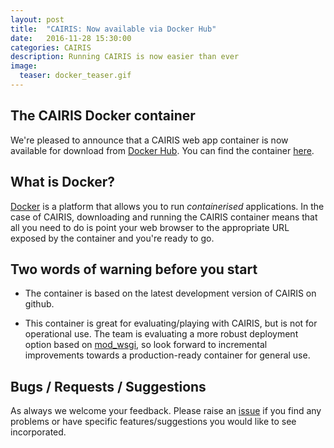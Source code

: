 ```yaml
---
layout: post
title:  "CAIRIS: Now available via Docker Hub"
date:   2016-11-28 15:30:00
categories: CAIRIS
description: Running CAIRIS is now easier than ever
image:
  teaser: docker_teaser.gif
---
```


## The CAIRIS Docker container ##

We're pleased to announce that a CAIRIS web app container is now available for download from [Docker Hub](https://hub.docker.com/explore/).  You can find the container [here](https://hub.docker.com/r/shamalfaily/cairis/).


## What is Docker? ##

[Docker](https://www.docker.com) is a platform that allows you to run *containerised* applications.  In the case of CAIRIS, downloading and running the CAIRIS container means that all you need to do is point your web browser to the appropriate URL exposed by the container and you're ready to go.

## Two words of warning before you start ##

* The container is based on the latest development version of CAIRIS on github. 

* This container is great for evaluating/playing with CAIRIS, but is not for operational use.  The team is evaluating a more robust deployment option based on [mod_wsgi](https://pypi.python.org/pypi/mod_wsgi), so look forward to incremental improvements towards a production-ready container for general use.

## Bugs / Requests / Suggestions ##

As always we welcome your feedback.  Please raise an [issue](https://github.com/failys/cairis/issues) if you find any problems or have specific features/suggestions you would like to see incorporated.
